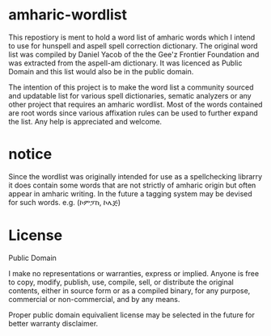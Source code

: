 # amharic-wordlist
This repostiory is ment to hold a word list of amharic words which I intend to use for hunspell and aspell spell correction dictionary. The original word list was compiled by Daniel Yacob of the the Gee'z Frontier Foundation and was extracted from the aspell-am dictionary. It was licenced as Public Domain and this list would also be in the public domain.

The intention of this project is to make the word list a community sourced and updatable list for various spell dictionaries, sematic analyzers or any other project that requires an amharic wordlist. Most of the words contained are root words since various affixation rules can be used to further expand the list. Any help is appreciated and welcome.

# notice
Since the wordlist was originally intended for use as a spellchecking librarry it does contain some words that are not strictly of amharic origin but often appear in amharic writing. In the future a tagging system may be devised for such words. e.g. (ኮምፓስ, ኮሌጅ)

# License
Public Domain

I make no representations or warranties, express or implied.  Anyone is free to copy, modify, publish, use, compile, sell, or distribute the original contents, either in source form or as a compiled binary, for any purpose, commercial or non-commercial,
and by any means. 

Proper public domain equivalient license may be selected in the future for better warranty disclaimer.
